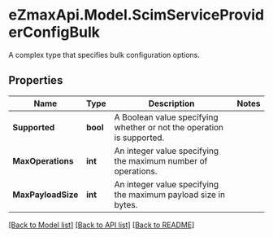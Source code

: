 # eZmaxApi.Model.ScimServiceProviderConfigBulk
A complex type that specifies bulk configuration options.

## Properties

Name | Type | Description | Notes
------------ | ------------- | ------------- | -------------
**Supported** | **bool** | A Boolean value specifying whether or not the operation is supported. | 
**MaxOperations** | **int** | An integer value specifying the maximum number of operations. | 
**MaxPayloadSize** | **int** | An integer value specifying the maximum payload size in bytes. | 

[[Back to Model list]](../README.md#documentation-for-models) [[Back to API list]](../README.md#documentation-for-api-endpoints) [[Back to README]](../README.md)

